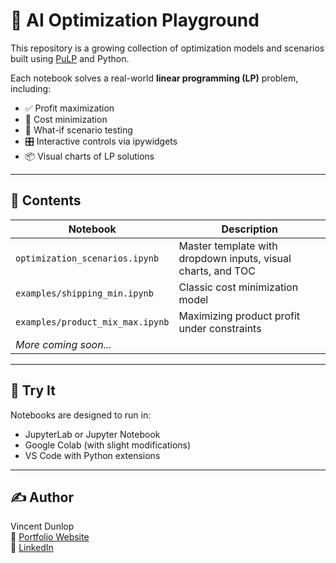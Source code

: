 # 🤖 AI Optimization Playground

This repository is a growing collection of optimization models and scenarios built using [PuLP](https://github.com/coin-or/pulp) and Python.

Each notebook solves a real-world **linear programming (LP)** problem, including:
- ✅ Profit maximization
- 🔻 Cost minimization
- 🔄 What-if scenario testing
- 🎛️ Interactive controls via ipywidgets
- 📦 Visual charts of LP solutions

---

## 📂 Contents

| Notebook | Description |
|----------|-------------|
| `optimization_scenarios.ipynb` | Master template with dropdown inputs, visual charts, and TOC |
| `examples/shipping_min.ipynb` | Classic cost minimization model |
| `examples/product_mix_max.ipynb` | Maximizing product profit under constraints |
| _More coming soon..._ | |

---

## 🚀 Try It

Notebooks are designed to run in:
- JupyterLab or Jupyter Notebook
- Google Colab (with slight modifications)
- VS Code with Python extensions

---

## ✍️ Author

Vincent Dunlop  
🔗 [Portfolio Website](https://vddquest.github.io)  
🔗 [LinkedIn](https://www.linkedin.com/in/vincent-dunlop-663377298)
